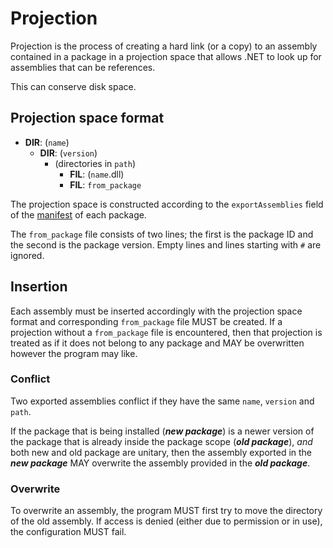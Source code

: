 # Projection

Projection is the process of creating a hard link (or a copy) to an assembly
contained in a package in a projection space that allows .NET to look up for
assemblies that can be references.

This can conserve disk space.

## Projection space format

- **DIR**: (`name`)
  - **DIR**: (`version`)
    - (directories in `path`)
      - **FIL**: (`name`.dll)
      - **FIL**: `from_package`

The projection space is constructed according to the `exportAssemblies` field 
of the [manifest](../ManifestSpecs.md) of each package.

The `from_package` file consists of two lines; the first is the package ID and
the second is the package version. Empty lines and lines starting with `#` are
ignored.

<!-- SPDX-FileCopyrightText: 2024 WithLithum <WithLithum@outlook.com> -->
<!-- SPDX-License-Identifier: GPL-3.0-or-later -->

## Insertion

Each assembly must be inserted accordingly with the projection space format and
corresponding `from_package` file MUST be created. If a projection without a
`from_package` file is encountered, then that projection is treated as if it
does not belong to any package and MAY be overwritten however the program may
like.

### Conflict

Two exported assemblies conflict if they have the same `name`, `version` and
`path`.

If the package that is being installed (***new package***) is a newer version
of the package that is already inside the package scope (***old package***),
_and_ both new and old package are unitary, then the assembly exported in the
***new package*** MAY overwrite the assembly provided in the ***old package***.

### Overwrite

To overwrite an assembly, the program MUST first try to move the directory of
the old assembly. If access is denied (either due to permission or in use),
the configuration MUST fail.
